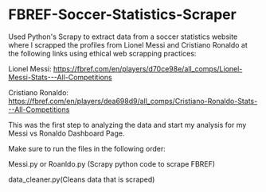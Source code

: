 # FBREF-Soccer-Statistics-Scraper

Used Python's Scrapy to extract data from a soccer statistics website where I scrapped the profiles from Lionel Messi and Cristiano Ronaldo at the following links
using ethical web scrapping practices:

Lionel Messi: https://fbref.com/en/players/d70ce98e/all_comps/Lionel-Messi-Stats---All-Competitions

Cristiano Ronaldo: https://fbref.com/en/players/dea698d9/all_comps/Cristiano-Ronaldo-Stats---All-Competitions

This was the first step to analyzing the data and start my analysis for my Messi vs Ronaldo Dashboard Page.

Make sure to run the files in the following order:

Messi.py or Roanldo.py (Scrapy python code to scrape FBREF)

data_cleaner.py(Cleans data that is scraped)
